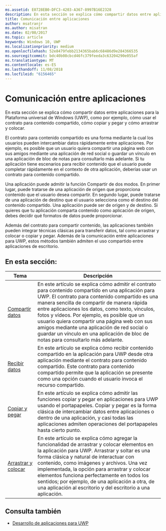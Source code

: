 ```yaml
---
ms.assetid: E0728EB0-DFC3-4203-A367-8997B16E2328
description: En esta sección se explica cómo compartir datos entre aplicaciones para la Plataforma universal de Windows (UWP), como por ejemplo, cómo usar el contrato para contenido compartido, cómo copiar y pegar y cómo arrastrar y colocar.
title: Comunicación entre aplicaciones
author: msatranjr
ms.author: misatran
ms.date: 02/08/2017
ms.topic: article
keywords: Windows 10, UWP
ms.localizationpriority: medium
ms.openlocfilehash: 52e8479febb2134365bab6c68486d9e284366535
ms.sourcegitcommit: bdc40b08cbcd46fc379feeda3c63204290e055af
ms.translationtype: MT
ms.contentlocale: es-ES
ms.lasthandoff: 11/08/2018
ms.locfileid: "6156465"
---
```

# <a name="app-to-app-communication"></a>Comunicación entre aplicaciones


En esta sección se explica cómo compartir datos entre aplicaciones para la Plataforma universal de Windows (UWP), como por ejemplo, cómo usar el contrato para contenido compartido, cómo copiar y pegar y cómo arrastrar y colocar.

El contrato para contenido compartido es una forma mediante la cual los usuarios pueden intercambiar datos rápidamente entre aplicaciones. Por ejemplo, es posible que un usuario quiera compartir una página web con sus amigos mediante una aplicación de red social o guardar un vínculo en una aplicación de bloc de notas para consultarlo más adelante. Si tu aplicación tiene escenarios para recibir contenido que el usuario puede completar rápidamente en el contexto de otra aplicación, deberías usar un contrato para contenido compartido.

Una aplicación puede admitir la función Compartir de dos modos. En primer lugar, puede tratarse de una aplicación de origen que proporciona contenido que el usuario desea compartir. En segundo lugar, puede tratarse de una aplicación de destino que el usuario selecciona como el destino del contenido compartido. Una aplicación puede ser de origen y de destino. Si quieres que tu aplicación comparta contenido como aplicación de origen, debes decidir qué formatos de datos puede proporcionar.

Además del contrato para compartir contenido, las aplicaciones también pueden integrar técnicas clásicas para transferir datos, tal como arrastrar y colocar o copiar y pegar. Además de la comunicación entre aplicaciones para UWP, estos métodos también admiten el uso compartido entre aplicaciones de escritorio.



## <a name="in-this-section"></a>En esta sección:

| Tema | Descripción |
|-------|-------------|
| [Compartir datos](share-data.md) | En este artículo se explica cómo admitir el contrato para contenido compartido en una aplicación para UWP. El contrato para contenido compartido es una manera sencilla de compartir de manera rápida entre aplicaciones los datos, como texto, vínculos, fotos y vídeos. Por ejemplo, es posible que un usuario quiera compartir una página web con sus amigos mediante una aplicación de red social o guardar un vínculo en una aplicación de bloc de notas para consultarlo más adelante. |
| [Recibir datos](receive-data.md) | En este artículo se explica cómo recibir contenido compartido en la aplicación para UWP desde otra aplicación mediante el contrato para contenido compartido. Este contrato para contenido compartido permite que la aplicación se presente como una opción cuando el usuario invoca el recurso compartido. |
| [Copiar y pegar](copy-and-paste.md) | En este artículo se explica cómo admitir las funciones copiar y pegar en aplicaciones para UWP usando el portapapeles. Copiar y pegar es la forma clásica de intercambiar datos entre aplicaciones o dentro de una aplicación, y casi todas las aplicaciones admiten operaciones del portapapeles hasta cierto punto. |
| [Arrastrar y colocar](../design/input/drag-and-drop.md) | En este artículo se explica cómo agregar la funcionalidad de arrastrar y colocar elementos en la aplicación para UWP. Arrastrar y soltar es una forma clásica y natural de interactuar con contenido, como imágenes y archivos. Una vez implementada, la opción para arrastrar y colocar elementos funciona perfectamente en todos los sentidos; por ejemplo, de una aplicación a otra, de una aplicación al escritorio y del escritorio a una aplicación. |

## <a name="see-also"></a>Consulta también
- [Desarrollo de aplicaciones para UWP](https://developer.microsoft.com/windows/develop)
